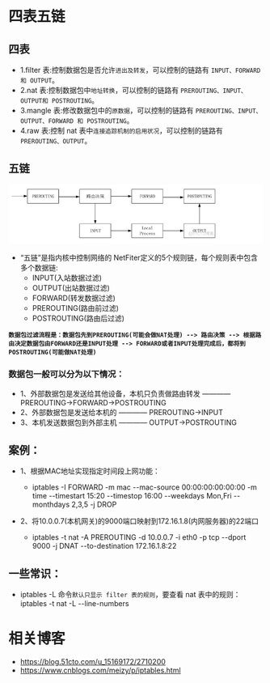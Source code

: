 # 四表五链
## 四表
- 1.filter 表:控制数据包是否允许`进出及转发`，可以控制的链路有 `INPUT、FORWARD 和 OUTPUT`。
- 2.nat 表:控制数据包中`地址转换`，可以控制的链路有 `PREROUTING、INPUT、OUTPUT和 POSTROUTING`。
- 3.mangle 表:修改数据包中的`原数据`，可以控制的链路有 `PREROUTING、INPUT、OUTPUT、FORWARD 和 POSTROUTING`。
- 4.raw 表:控制 nat 表中`连接追踪机制的启用状况`，可以控制的链路有 `PREROUTING、OUTPUT`。


## 五链
![](img/%E4%BC%81%E4%B8%9A%E5%BE%AE%E4%BF%A1%E6%88%AA%E5%9B%BE_17198917647214.png)
- “五链”是指内核中控制网络的 NetFiter定义的5个规则链，每个规则表中包含多个数据链:
    - INPUT(入站数据过滤)
    - OUTPUT(出站数据过滤)
    - FORWARD(转发数据过滤)
    - PREROUTING(路由前过滤)
    - POSTROUTING(路由后过滤)

**`数据包过滤流程是：数据包先到PREROUTING(可能会做NAT处理) --> 路由决策 --> 根据路由决定数据包由FORWARD还是INPUT处理 --> FORWARD或者INPUT处理完成后，都将到POSTROUTING(可能做NAT处理)`**

### 数据包一般可以分为以下情况：
- 1、外部数据包是发送给其他设备，本机只负责做路由转发 ———— PREROUTING->FORWARD->POSTROUTING
- 2、外部数据包是发送给本机的 ———— PREROUTING->INPUT
- 3、本机发送数据包到外部主机 ———— OUTPUT->POSTROUTING

## 案例：
- 1、根据MAC地址实现指定时间段上网功能：
    - iptables -I FORWARD -m mac --mac-source 00:00:00:00:00:00 -m time --timestart 15:20 --timestop 16:00 --weekdays Mon,Fri --monthdays 2,3,5 -j DROP

- 2、将10.0.0.7(本机网关)的9000端口映射到172.16.1.8(内网服务器)的22端口
    - iptables -t nat -A PREROUTING -d 10.0.0.7 -i eth0 -p tcp --dport 9000 -j DNAT --to-destination 172.16.1.8:22


## 一些常识：
- iptables -L 命令`默认只显示 filter 表的规则`，要查看 nat 表中的规则：iptables -t nat -L --line-numbers

# 相关博客
- https://blog.51cto.com/u_15169172/2710200
- https://www.cnblogs.com/meizy/p/iptables.html
